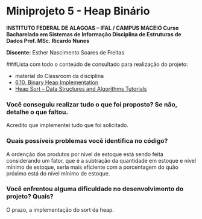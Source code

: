 # Miniprojeto 5 - Heap Binário
**INSTITUTO FEDERAL DE ALAGOAS – IFAL / CAMPUS MACEIÓ
Curso Bacharelado em Sistemas de Informação
Disciplina de Estruturas de Dados
Prof. MSc. Ricardo Nunes**

**Discente:** Esther Nascimento Soares de Freitas

###Lista com todo o conteúdo de consultado para realização do projeto:
- material do Classroom da disciplina
- [6.10. Binary Heap Implementation](https://panda.ime.usp.br/pythonds/static/pythonds_pt/06-Arvores/BinaryHeapImplementation.html)
- [Heap Sort – Data Structures and Algorithms Tutorials](https://www.geeksforgeeks.org/heap-sort/)

### Você conseguiu realizar tudo o que foi proposto? Se não, detalhe o que faltou.
Acredito que implementei tudo que foi solicitado.
### Quais possíveis problemas você identifica no código?
A ordenção dos produtos por nível de estoque está sendo feita considerando um fator, que é a subtração da quantidade em estoque e nível mínimo de estoque, seria mais eficiente com a porcentagem do quão próximo está do nível mínimo de estoque.
### Você enfrentou alguma dificuldade no desenvolvimento do projeto? Quais?
O prazo, a implementação do sort da heap.
